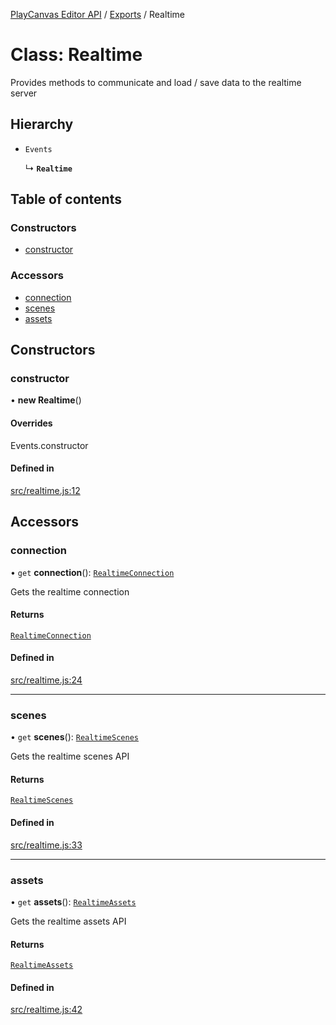 [PlayCanvas Editor API](../README.md) / [Exports](../modules.md) / Realtime

# Class: Realtime

Provides methods to communicate and load / save data to the realtime server

## Hierarchy

- `Events`

  ↳ **`Realtime`**

## Table of contents

### Constructors

- [constructor](Realtime.md#constructor)

### Accessors

- [connection](Realtime.md#connection)
- [scenes](Realtime.md#scenes)
- [assets](Realtime.md#assets)

## Constructors

### constructor

• **new Realtime**()

#### Overrides

Events.constructor

#### Defined in

[src/realtime.js:12](https://github.com/playcanvas/editor-api/blob/ef0d9ab/src/realtime.js#L12)

## Accessors

### connection

• `get` **connection**(): [`RealtimeConnection`](RealtimeConnection.md)

Gets the realtime connection

#### Returns

[`RealtimeConnection`](RealtimeConnection.md)

#### Defined in

[src/realtime.js:24](https://github.com/playcanvas/editor-api/blob/ef0d9ab/src/realtime.js#L24)

___

### scenes

• `get` **scenes**(): [`RealtimeScenes`](RealtimeScenes.md)

Gets the realtime scenes API

#### Returns

[`RealtimeScenes`](RealtimeScenes.md)

#### Defined in

[src/realtime.js:33](https://github.com/playcanvas/editor-api/blob/ef0d9ab/src/realtime.js#L33)

___

### assets

• `get` **assets**(): [`RealtimeAssets`](RealtimeAssets.md)

Gets the realtime assets API

#### Returns

[`RealtimeAssets`](RealtimeAssets.md)

#### Defined in

[src/realtime.js:42](https://github.com/playcanvas/editor-api/blob/ef0d9ab/src/realtime.js#L42)
